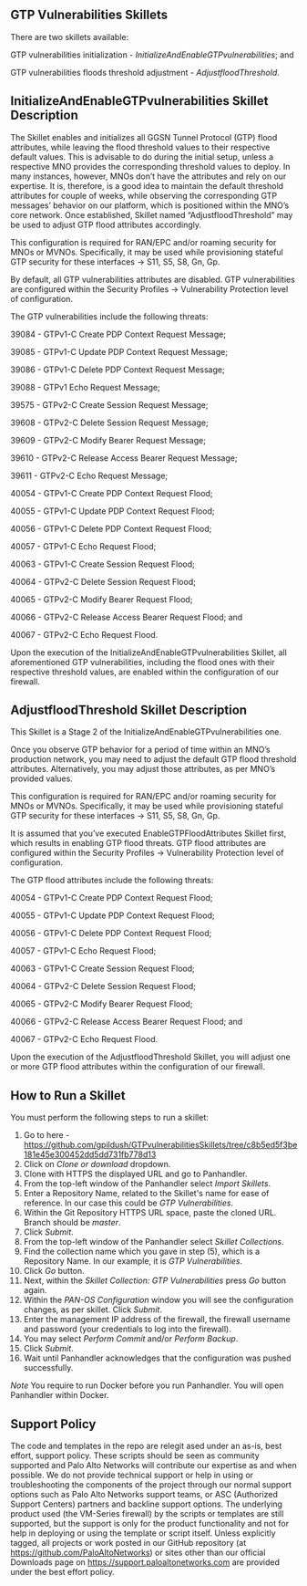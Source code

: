## GTP Vulnerabilities Skillets

There are two skillets available:

GTP vulnerabilities initialization - _InitializeAndEnableGTPvulnerabilities_; and
 
GTP vulnerabilities floods threshold adjustment - _AdjustfloodThreshold_.

## InitializeAndEnableGTPvulnerabilities Skillet Description

The Skillet enables and initializes all GGSN Tunnel Protocol (GTP) flood attributes, while leaving the flood threshold values to their respective default values. This is advisable to do during the initial setup, unless a respective MNO provides the corresponding threshold values to deploy. In many instances, however, MNOs don’t have the attributes and rely on our expertise. It is, therefore, is a good idea to maintain the default threshold attributes for couple of weeks, while observing the corresponding GTP messages’ behavior on our platform, which is positioned within the MNO’s core network. Once established, Skillet named “AdjustfloodThreshold” may be used to adjust GTP flood attributes accordingly. 

This configuration is required for RAN/EPC and/or roaming security for MNOs or MVNOs. Specifically, it may be used while provisioning stateful GTP security for these interfaces → S11, S5, S8, Gn, Gp. 

By default, all GTP vulnerabilities attributes are disabled. GTP vulnerabilities are configured within the Security Profiles → Vulnerability Protection level of configuration. 

The GTP vulnerabilities include the following threats:

39084 - GTPv1-C Create PDP Context Request Message;

39085 - GTPv1-C Update PDP Context Request Message;

39086 - GTPv1-C Delete PDP Context Request Message;

39088 - GTPv1 Echo Request Message; 

39575 - GTPv2-C Create Session Request Message;

39608 - GTPv2-C Delete Session Request Message;

39609 - GTPv2-C Modify Bearer Request Message;

39610 - GTPv2-C Release Access Bearer Request Message;

39611 - GTPv2-C Echo Request Message;

40054 - GTPv1-C Create PDP Context Request Flood;

40055 - GTPv1-C Update PDP Context Request Flood;

40056 - GTPv1-C Delete PDP Context Request Flood;

40057 - GTPv1-C Echo Request Flood;

40063 - GTPv1-C Create Session Request Flood;

40064 - GTPv2-C Delete Session Request Flood;

40065 - GTPv2-C Modify Bearer Request Flood;

40066 - GTPv2-C Release Access Bearer Request Flood; and

40067 - GTPv2-C Echo Request Flood.

Upon the execution of the InitializeAndEnableGTPvulnerabilities Skillet, all aforementioned GTP vulnerabilities, including the flood ones with their respective threshold values, are enabled within the configuration of our firewall.

## AdjustfloodThreshold Skillet Description

This Skillet is a Stage 2 of the InitializeAndEnableGTPvulnerabilities one. 

Once you observe GTP behavior for a period of time within an MNO’s production network, you may need to adjust the default GTP flood threshold attributes. Alternatively, you may adjust those attributes, as per MNO’s provided values. 

This configuration is required for RAN/EPC and/or roaming security for MNOs or MVNOs. Specifically, it may be used while provisioning stateful GTP security for these interfaces → S11, S5, S8, Gn, Gp. 

It is assumed that you’ve executed EnableGTPFloodAttributes Skillet first, which results in enabling GTP flood threats. GTP flood attributes are configured within the Security Profiles → Vulnerability Protection level of configuration. 

The GTP flood attributes include the following threats:

40054 - GTPv1-C Create PDP Context Request Flood;

40055 - GTPv1-C Update PDP Context Request Flood;

40056 - GTPv1-C Delete PDP Context Request Flood;

40057 - GTPv1-C Echo Request Flood;

40063 - GTPv1-C Create Session Request Flood;

40064 - GTPv2-C Delete Session Request Flood;

40065 - GTPv2-C Modify Bearer Request Flood;

40066 - GTPv2-C Release Access Bearer Request Flood; and

40067 - GTPv2-C Echo Request Flood.

Upon the execution of the AdjustfloodThreshold Skillet, you will adjust one or more GTP flood attributes within the configuration of our firewall.

## How to Run a Skillet

You must perform the following steps to run a skillet:

1. Go to here - https://github.com/gpildush/GTPvulnerabilitiesSkillets/tree/c8b5ed5f3be181e45e300452dd5dd731fb778d13
2. Click on _Clone or download_ dropdown.
3. Clone with HTTPS the displayed URL and go to Panhandler.
4. From the top-left window of the Panhandler select _Import Skillets_.
5. Enter a Repository Name, related to the Skillet's name for ease of reference. In our case this could be _GTP Vulnerabilities_.
6. Within the Git Repository HTTPS URL space, paste the cloned URL. Branch should be _master_.
7. Click _Submit_.
8. From the top-left window of the Panhandler select _Skillet Collections_.
9. Find the collection name which you gave in step (5), which is a Repository Name. In our example, it is _GTP Vulnerabilities_.
10. Click _Go_ button.
11. Next, within the _Skillet Collection: GTP Vulnerabilities_ press _Go_ button again.
12. Within the _PAN-OS Configuration_ window you will see the configuration changes, as per skillet. Click _Submit_.
13. Enter the management IP address of the firewall, the firewall username and password (your credentials to log into the firewall). 
14. You may select _Perform Commit_ and/or _Perform Backup_. 
15. Click _Submit_. 
16. Wait until Panhandler acknowledges that the configuration was pushed successfully.

*Note* You require to run Docker before you run Panhandler. You will open Panhandler within Docker. 

## Support Policy

The code and templates in the repo are relegit ased under an as-is, best effort, support policy. These scripts should be seen as community supported and Palo Alto Networks will contribute our expertise as and when possible. We do not provide technical support or help in using or troubleshooting the components of the project through our normal support options such as Palo Alto Networks support teams, or ASC (Authorized Support Centers) partners and backline support options. The underlying product used (the VM-Series firewall) by the scripts or templates are still supported, but the support is only for the product functionality and not for help in deploying or using the template or script itself. Unless explicitly tagged, all projects or work posted in our GitHub repository (at https://github.com/PaloAltoNetworks) or sites other than our official Downloads page on https://support.paloaltonetworks.com are provided under the best effort policy.